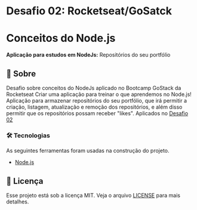 # Desafio 02: Rocketseat/GoSatck

# Conceitos do Node.js
<p alin="center"><b>Aplicação para estudos em NodeJs:</b> Repositórios do seu portfólio</p>

## 🚀 Sobre
Desafio sobre conceitos do NodeJs aplicado no Bootcamp GoStack da Rocketseat
Criar uma aplicação para treinar o que aprendemos no Node.js! Aplicação para armazenar repositórios do seu portfólio, que irá permitir a criação, listagem, atualização e remoção dos repositórios, e além disso permitir que os repositórios possam receber "likes".
Aplicados no [Desafio 02](https://github.com/rocketseat-education/bootcamp-gostack-desafios/tree/master/desafio-conceitos-nodejs)

### 🛠 Tecnologias
As seguintes ferramentas foram usadas na construção do projeto.
 
- [Node.js](https://nodejs.org/en/)

## :memo: Licença

Esse projeto está sob a licença MIT. Veja o arquivo [LICENSE](LICENSE) para mais detalhes.
